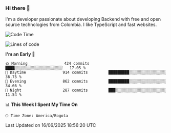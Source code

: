 ### Hi there 👋

I'm a developer passionate about developing Backend with free and open source technologies from Colombia. I like TypeScript and fast websites.

<!--START_SECTION:waka-->
![Code Time](http://img.shields.io/badge/Code%20Time-5%2C509%20hrs%208%20mins-blue)

![Lines of code](https://img.shields.io/badge/From%20Hello%20World%20I%27ve%20Written-5.3%20million%20lines%20of%20code-blue)

**I'm an Early 🐤** 

```text
🌞 Morning                424 commits         ████░░░░░░░░░░░░░░░░░░░░░   17.05 % 
🌆 Daytime                914 commits         █████████░░░░░░░░░░░░░░░░   36.75 % 
🌃 Evening                862 commits         █████████░░░░░░░░░░░░░░░░   34.66 % 
🌙 Night                  287 commits         ███░░░░░░░░░░░░░░░░░░░░░░   11.54 % 
```


📊 **This Week I Spent My Time On** 

```text
🕑︎ Time Zone: America/Bogota
```


 Last Updated on 16/06/2025 18:56:20 UTC
<!--END_SECTION:waka-->
